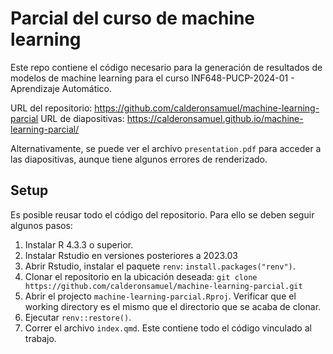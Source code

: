 # Parcial del curso de machine learning

Este repo contiene el código necesario para la generación de resultados de modelos de machine learning para el curso INF648-PUCP-2024-01 - Aprendizaje Automático.

URL del repositorio: <https://github.com/calderonsamuel/machine-learning-parcial>
URL de diapositivas: <https://calderonsamuel.github.io/machine-learning-parcial/>

Alternativamente, se puede ver el archivo `presentation.pdf` para acceder a las diapositivas, aunque tiene algunos errores de renderizado.

## Setup

Es posible reusar todo el código del repositorio. Para ello se deben seguir algunos pasos:

1. Instalar R 4.3.3 o superior.
2. Instalar Rstudio en versiones posteriores a 2023.03
3. Abrir Rstudio, instalar el paquete  `renv`: `install.packages("renv")`.
4. Clonar el repositorio en la ubicación deseada: `git clone https://github.com/calderonsamuel/machine-learning-parcial.git`
5. Abrir el projecto `machine-learning-parcial.Rproj`. Verificar que el working directory es el mismo que el directorio que se acaba de clonar.
6. Ejecutar `renv::restore()`.
7. Correr el archivo `index.qmd`. Este contiene todo el código vinculado al trabajo.